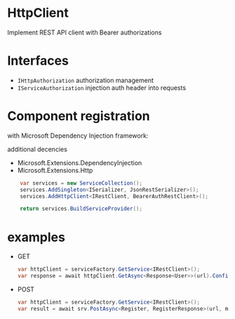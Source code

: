 # HttpClient

Implement REST API client with Bearer authorizations

# Interfaces

- `IHttpAuthorization` authorization management
- `IServiceAuthorization` injection auth header into requests

# Component registration

with Microsoft Dependency Injection framework:

additional decencies

- Microsoft.Extensions.DependencyInjection
- Microsoft.Extensions.Http

```csharp
    var services = new ServiceCollection();
    services.AddSingleton<ISerializer, JsonRestSerializer>();
    services.AddHttpClient<IRestClient, BearerAuthRestClient>();

    return services.BuildServiceProvider();
````

# examples 

- GET 
    ```csharp
    var httpClient = serviceFactory.GetService<IRestClient>();
    var response = await httpClient.GetAsync<Response<User>>(url).ConfigureAwait(false);
    ```
- POST 
    ```csharp
    var httpClient = serviceFactory.GetService<IRestClient>();
    var result = await srv.PostAsync<Register, RegisterResponse>(url, model).ConfigureAwait(false);
    ```
